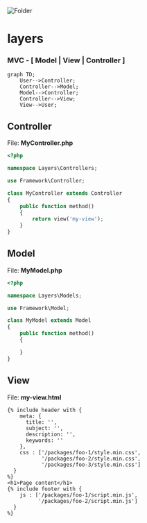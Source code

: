 ![Folder](https://github.com/sciola-git/sciola-git.github.io/blob/main/images/icons/folder.svg?raw=true)

# layers

### MVC - [ Model | View | Controller ]

```mermaid
graph TD;
    User-->Controller;
    Controller-->Model;
    Model-->Controller;
    Controller-->View;
    View-->User;
```

## Controller

File: **MyController.php**

```php
<?php

namespace Layers\Controllers;

use Framework\Controller;

class MyController extends Controller
{
    public function method()
    {
        return view('my-view');
    }
}
```

## Model

File: **MyModel.php**

```php
<?php

namespace Layers\Models;

use Framework\Model;

class MyModel extends Model
{
    public function method()
    {

    }
}
```

## View

File: **my-view.html**

```twig
{% include header with {
    meta: {
      title: '',
      subject: '',
      description: '',
      keywords: ''
    },
    css : ['/packages/foo-1/style.min.css',
           '/packages/foo-2/style.min.css',
           '/packages/foo-3/style.min.css']
  }
%}
<h1>Page content</h1>
{% include footer with {
    js : ['/packages/foo-1/script.min.js',
          '/packages/foo-2/script.min.js']
  }
%}
```
